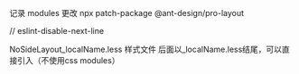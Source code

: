 记录 modules 更改 npx patch-package @ant-design/pro-layout

// eslint-disable-next-line

NoSideLayout_localName.less 样式文件 后面以_localName.less结尾，可以直接引入（不使用css modules）
